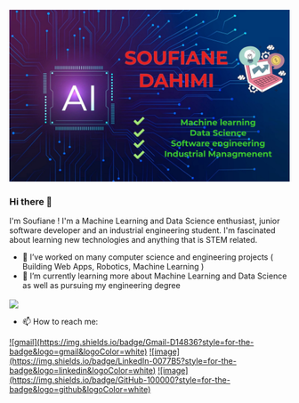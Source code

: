 ![alt text](https://github.com/Dahimi/Dahimi/blob/main/header_photo.jpg?raw=true)
### Hi there 👋

<!--
**Dahimi/Dahimi** is a ✨ _special_ ✨ repository because its `README.md` (this file) appears on your GitHub profile.

Here are some ideas to get you started:

- 🔭 I’m currently working on ...
- 🌱 I’m currently learning ...
- 👯 I’m looking to collaborate on ...
- 🤔 I’m looking for help with ...
- 💬 Ask me about ...
- 📫 How to reach me: ...
- 😄 Pronouns: ...
- ⚡ Fun fact: ...

-->
I'm Soufiane ! I'm a Machine Learning and Data Science enthusiast, junior software developer and an industrial engineering student. I'm fascinated about learning new technologies
and anything that is STEM related. 
- 🔭 I’ve worked on many computer science and engineering projects ( Building Web Apps, Robotics, Machine Learning ) 
- 🌱 I’m currently learning more about Machine Learning and Data Science as well as pursuing my engineering degree

<img align="center" src="https://github-readme-stats.vercel.app/api/top-langs/?username=Dahimi" />

- 📫 How to reach me:
<p>
<a href='mailto:soufianedahimi01@gmail.com'>![gmail](https://img.shields.io/badge/Gmail-D14836?style=for-the-badge&logo=gmail&logoColor=white)</a> 
<a href = 'https://www.linkedin.com/in/soufiane-dahimi/'>![image](https://img.shields.io/badge/LinkedIn-0077B5?style=for-the-badge&logo=linkedin&logoColor=white)</a>
<a href = 'https://github.com/Dahimi'>![image](https://img.shields.io/badge/GitHub-100000?style=for-the-badge&logo=github&logoColor=white)</a>
</p>
